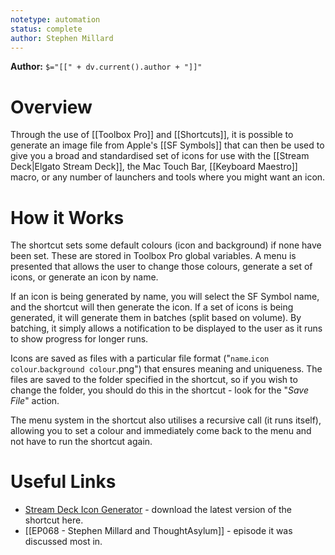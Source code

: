 ```yaml
---
notetype: automation
status: complete
author: Stephen Millard
---
```


**Author:** `$="[[" + dv.current().author + "]]"`

# Overview
Through the use of [[Toolbox Pro]] and [[Shortcuts]], it is possible to generate an image file from Apple's [[SF Symbols]] that can then be used to give you a broad and standardised set of icons for use with the [[Stream Deck|Elgato Stream Deck]], the Mac Touch Bar, [[Keyboard Maestro]] macro, or any number of launchers and tools where you might want an icon.

# How it Works
The shortcut sets some default colours (icon and background) if none have been set. These are stored in Toolbox Pro global variables. A menu is presented that allows the user to change those colours, generate a set of icons, or generate an icon by name.

If an icon is being generated by name, you will select the SF Symbol name, and the shortcut will then generate the icon. If a set of icons is being generated, it will generate them in batches (split based on volume). By batching, it simply allows a notification to be displayed to the user as it runs to show progress for longer runs.

Icons are saved as files with a particular file format ("`name`.`icon colour`.`background colour`.png") that ensures meaning and uniqueness. The files are saved to the folder specified in the shortcut, so if you wish to change the folder, you should do this in the shortcut - look for the "*Save File*" action.

The menu system in the shortcut also utilises a recursive call (it runs itself), allowing you to set a colour and immediately come back to the menu and not have to run the shortcut again.

# Useful Links
- [Stream Deck Icon Generator](https://www.thoughtasylum.com/2020/12/24/stream-deck-icon-generator/) - download the latest version of the shortcut here.
- [[EP068 - Stephen Millard and ThoughtAsylum]] - episode it was discussed most in.